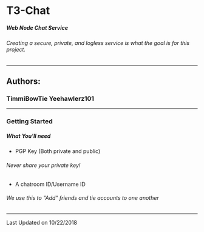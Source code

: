 # T3-Chat
##### Web Node Chat Service
###### Creating a secure, private, and logless service is what the goal is for this project.
---
## Authors:
### TimmiBowTie Yeehawlerz101
---
### Getting Started
##### What You'll need
* PGP Key (Both private and public)
###### Never share your private key!
* A chatroom ID/Username ID
###### We use this to "Add" friends and tie accounts to one another
 ---
 Last Updated on 10/22/2018